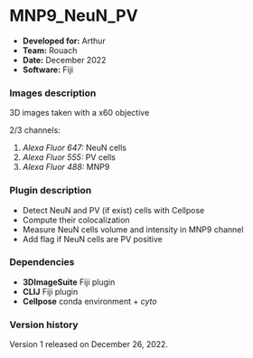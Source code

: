 # MNP9_NeuN_PV

* **Developed for:** Arthur
* **Team:** Rouach
* **Date:** December 2022
* **Software:** Fiji



### Images description

3D images taken with a x60 objective

2/3 channels:
  1. *Alexa Fluor 647:* NeuN cells
  2. *Alexa Fluor 555:* PV cells
  3. *Alexa Fluor 488:* MNP9

### Plugin description

* Detect NeuN and PV (if exist) cells with Cellpose
* Compute their colocalization
* Measure NeuN cells volume and intensity in MNP9 channel
* Add flag if NeuN cells are PV positive

### Dependencies

* **3DImageSuite** Fiji plugin
* **CLIJ** Fiji plugin
* **Cellpose** conda environment + *cyto*

### Version history

Version 1 released on December 26, 2022.

